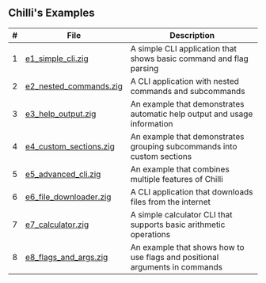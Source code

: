 ## Chilli's Examples

| **#** | **File**                                         | **Description**                                                             |
|-------|--------------------------------------------------|-----------------------------------------------------------------------------|
| 1     | [e1_simple_cli.zig](e1_simple_cli.zig)           | A simple CLI application that shows basic command and flag parsing          |
| 2     | [e2_nested_commands.zig](e2_nested_commands.zig) | A CLI application with nested commands and subcommands                      |
| 3     | [e3_help_output.zig](e3_help_output.zig)         | An example that demonstrates automatic help output and usage information    |
| 4     | [e4_custom_sections.zig](e4_custom_sections.zig) | An example that demonstrates grouping subcommands into custom sections      |
| 5     | [e5_advanced_cli.zig](e5_advanced_cli.zig)       | An example that combines multiple features of Chilli                        |
| 6     | [e6_file_downloader.zig](e6_file_downloader.zig) | A CLI application that downloads files from the internet                    |
| 7     | [e7_calculator.zig](e7_calculator.zig)           | A simple calculator CLI that supports basic arithmetic operations           |
| 8     | [e8_flags_and_args.zig](e8_flags_and_args.zig)   | An example that shows how to use flags and positional arguments in commands |
